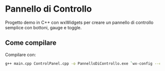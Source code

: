 # Pannello di Controllo

Progetto demo in C++ con wxWidgets per creare un pannello di controllo semplice con bottoni, gauge e toggle.

## Come compilare

Compilare con:

```bash
g++ main.cpp ControlPanel.cpp -o PannelloDiControllo.exe `wx-config --cxxflags --libs`
